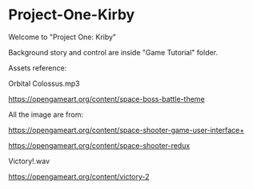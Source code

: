 # Project-One-Kirby

Welcome to "Project One: Kriby"

Background story and control are inside "Game Tutorial" folder.


Assets reference: 

Orbital Colossus.mp3

https://opengameart.org/content/space-boss-battle-theme

All the image are from:

https://opengameart.org/content/space-shooter-game-user-interface+

https://opengameart.org/content/space-shooter-redux

Victory!.wav

https://opengameart.org/content/victory-2
